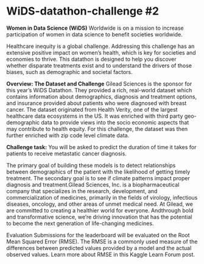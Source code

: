 # WiDS-datathon-challenge #2
 **Women in Data Science (WiDS)** Worldwide is on a mission to increase participation of women in data science to benefit societies worldwide.

Healthcare inequity is a global challenge. Addressing this challenge has an extensive positive impact on women’s health, which is key for societies and economies to thrive. This datathon is designed to help you discover whether disparate treatments exist and to understand the drivers of those biases, such as demographic and societal factors.
 
 **Overview: The Dataset and Challenge**
Gilead Sciences is the sponsor for this year’s WiDS Datathon. They provided a rich, real-world dataset which contains information about demographics, diagnosis and treatment options, and insurance provided about patients who were diagnosed with breast cancer. The dataset originated from Health Verity, one of the largest healthcare data ecosystems in the US. It was enriched with third party geo-demographic data to provide views into the socio economic aspects that may contribute to health equity. For this challenge, the dataset was then further enriched with zip code level climate data.

**Challenge task:** You will be asked to predict the duration of time it takes for patients to receive metastatic cancer diagnosis.

The primary goal of building these models is to detect relationships between demographics of the patient with the likelihood of getting timely treatment. The secondary goal is to see if climate patterns impact proper diagnosis and treatment.Gilead Sciences, Inc. is a biopharmaceutical company that specializes in the research, development, and commercialization of medicines, primarily in the fields of virology, infectious diseases, oncology, and other areas of unmet medical need. At Gilead, we are committed to creating a healthier world for everyone. And ​​​​​​​through bold and transformative science, we’re driving innovation that has the potential to become the next generation of life-changing medicines.

Evaluation Submissions for the leaderboard will be evaluated on the Root Mean Squared Error (RMSE). The RMSE is a commonly used measure of the differences between predicted values provided by a model and the actual observed values. Learn more about RMSE in this Kaggle Learn Forum post.
